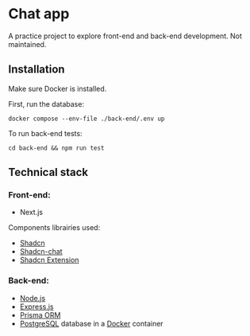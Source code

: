 # Chat app

A practice project to explore front-end and back-end development. Not maintained.

## Installation

Make sure Docker is installed.

First, run the database:
```
docker compose --env-file ./back-end/.env up
```

To run back-end tests:
```
cd back-end && npm run test
```

## Technical stack

### Front-end:

- Next.js

Components librairies used:
- [Shadcn](https://ui.shadcn.com/)
- [Shadcn-chat](https://github.com/jakobhoeg/shadcn-chat)
- [Shadcn Extension](https://shadcn-extension.vercel.app/)

### Back-end:

- [Node.js](https://nodejs.org/en)
- [Express.js](https://expressjs.com/)
- [Prisma ORM](https://www.prisma.io/docs/orm)
- [PostgreSQL](https://www.postgresql.org/) database in a [Docker](https://www.docker.com/) container